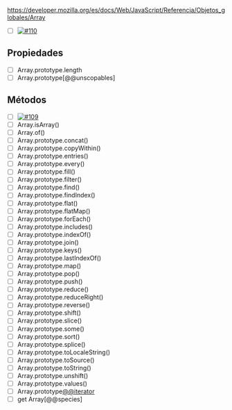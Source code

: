 https://developer.mozilla.org/es/docs/Web/JavaScript/Referencia/Objetos_globales/Array

- [ ] [![#110](https://img.myrandomwebs.com/github/issues-state/js-ni/events/110.svg)](https://github.com/js-ni/events/issues/110)


## Propiedades

- [ ] Array.prototype.length
- [ ] Array.prototype[@@unscopables]

## Métodos
- [ ] [![#109](https://img.myrandomwebs.com/github/issues-state/js-ni/events/109.svg)](https://github.com/js-ni/events/issues/109)
- [ ] Array.isArray()
- [ ] Array.of()
- [ ] Array.prototype.concat()
- [ ] Array.prototype.copyWithin()
- [ ] Array.prototype.entries()
- [ ] Array.prototype.every()
- [ ] Array.prototype.fill()
- [ ] Array.prototype.filter()
- [ ] Array.prototype.find()
- [ ] Array.prototype.findIndex()
- [ ] Array.prototype.flat()
- [ ] Array.prototype.flatMap()
- [ ] Array.prototype.forEach()
- [ ] Array.prototype.includes()
- [ ] Array.prototype.indexOf()
- [ ] Array.prototype.join()
- [ ] Array.prototype.keys()
- [ ] Array.prototype.lastIndexOf()
- [ ] Array.prototype.map()
- [ ] Array.prototype.pop()
- [ ] Array.prototype.push()
- [ ] Array.prototype.reduce()
- [ ] Array.prototype.reduceRight()
- [ ] Array.prototype.reverse()
- [ ] Array.prototype.shift()
- [ ] Array.prototype.slice()
- [ ] Array.prototype.some()
- [ ] Array.prototype.sort()
- [ ] Array.prototype.splice()
- [ ] Array.prototype.toLocaleString()
- [ ] Array.prototype.toSource()
- [ ] Array.prototype.toString()
- [ ] Array.prototype.unshift()
- [ ] Array.prototype.values()
- [ ] Array.prototype[@@iterator]()
- [ ] get Array[@@species]
